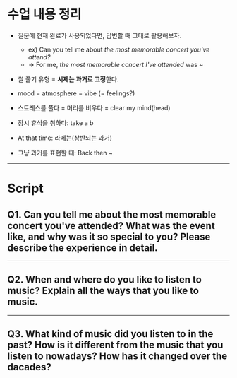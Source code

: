# 수업 내용 정리
- 질문에 현재 완료가 사용되었다면, 답변할 때 그대로 활용해보자.
	- ex) Can you tell me about *the most memorable concert you've attend?*
	- -> For me, *the most memorable concert I've attended* was ~

- 썰 풀기 유형 = **시제는 과거로 고정**한다.

- mood = atmosphere = vibe (= feelings?)

- 스트레스를 풀다 = 머리를 비우다 = clear my mind(head)

- 잠시 휴식을 취하다: take a b 

- At that time: 라떼는(상반되는 과거)
- 그냥 과거를 표현할 때: Back then ~ 

---
# Script
## Q1. Can you tell me about the most memorable concert you've attended? What was the event like, and why was it so special to you? Please describe the experience in detail.

---
## Q2. When and where do you like to listen to music? Explain all the ways that you like to music.

---
## Q3. What kind of music did you listen to in the past? How is it different from the music that you listen to nowadays? How has it changed over the dacades?
